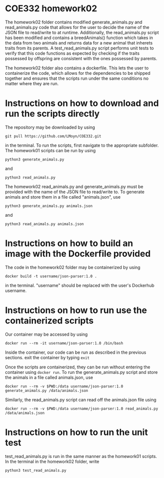 # COE332 homework02

The homework02 folder contains modified generate_animals.py and read_animals.py code that allows for the user to decide the name of the JSON file to read/write to at runtime. Additionally, the read_animals.py script has been modified and contains a breedAnimals() function which takes in the data from two animals and returns data for a new animal that inherets traits from its parents. A test_read_animals.py script performs unit tests to verify that this code functions as expected by checking if the traits possessed by offspring are consistent with the ones possessed by parents.

The homework02 folder also contains a dockerfile. This lets the user to containerize the code, which allows for the dependencies to be shipped together and ensures that the scripts run under the same conditions no matter where they are run.

# Instructions on how to download and run the scripts directly

The repository may be downloaded by using

`git pull https://github.com/LMoyn/COE332.git`

in the terminal. To run the scripts, first navigate to the appropriate subfolder. The homework01 scripts can be run by using 

`python3 generate_animals.py`

and

`python3 read_animals.py`

The homework02 read_animals.py and generate_animals.py must be provided with the name of the JSON file to read/write to. To generate animals and store them in a file called "animals.json", use

`python3 generate_animals.py animals.json`

and

`python3 read_animals.py animals.json`

# Instructions on how to build an image with the Dockerfile provided

The code in the homework02 folder may be containerized by using

`docker build -t username/json-parser:1.0 .`

in the terminal. "username" should be replaced with the user's Dockerhub username. 

# Instructions on how to run use the containerized scripts
Our container may be accessed by using

`docker run --rm -it username/json-parser:1.0 /bin/bash`

Inside the container, our code can be run as described in the previous sections. exit the container by typing `exit`

Once the scripts are containerized, they can be run without entering the container using `docker run`. To run the generate_animals.py script and store the animals in a file called animals.json, use

`docker run --rm -v $PWD:/data username/json-parser:1.0 generate_animals.py /data/animals.json`

Similarly, the read_animals.py script can read off the animals.json file using

`docker run --rm -v $PWD:/data username/json-parser:1.0 read_animals.py /data/animals.json`

# Instructions on how to run the unit test

test_read_animals.py is run in the same manner as the homework01 scripts. In the terminal in the homework02 folder, write

`python3 test_read_animals.py`
